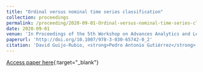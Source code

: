 ```yaml
---
title: "Ordinal versus nominal time series classification"
collection: proceedings
permalink: /proceeding/2020-09-01-Ordinal-versus-nominal-time-series-classification
date: 2020-09-01
venue: 'In Proceedings of the 5th Workshop on Advances Analytics and Learning on Temporal Data'
paperurl: 'http://doi.org/10.1007/978-3-030-65742-0_2'
citation: 'David Guijo-Rubio, <strong>Pedro Antonio Gutiérrez</strong>, Anthony Bagnall, César Hervás-Martínez, &quot;Ordinal versus nominal time series classification.&quot; In Proceedings of the 5th Workshop on Advances Analytics and Learning on Temporal Data, Lecture Notes in Artificial Intelligence (LNAI), Vol. 12588, 2020, Ghent, Belgium, pp.19--29.'
---
```

[Access paper here](http://doi.org/10.1007/978-3-030-65742-0_2){:target="_blank"}
